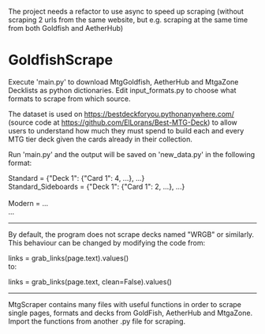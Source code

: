 The project needs a refactor to use async to speed up scraping
(without scraping 2 urls from the same website, but e.g. scraping at the same time from both Goldfish and AetherHub)

# GoldfishScrape
Execute 'main.py' to download MtgGoldfish, AetherHub and MtgaZone Decklists as python dictionaries.
Edit input_formats.py to choose what formats to scrape from which source.

The dataset is used on https://bestdeckforyou.pythonanywhere.com/ (source code at https://github.com/ElLorans/Best-MTG-Deck) to allow users to understand how much they must spend to build each and every MTG tier deck given the cards already in their collection.

Run 'main.py' and the output will be saved on 'new_data.py' in the following format:

Standard = {"Deck 1": {"Card 1": 4, ...}, ...} <br>
Standard_Sideboards = {"Deck 1": {"Card 1": 2, ...}, ...} <br>
<br>
Modern = ...<br>
...

---------------------------------------------------------------------------------------------------------------------------------
By default, the program does not scrape decks named "WRGB" or similarly. This behaviour can be changed by modifying the
code from: 
<br>

links = grab_links(page.text).values()
<br>
to:

links = grab_links(page.text, clean=False).values()

---------------------------------------------------------------------------------------------------------------------------------
MtgScraper contains many files with useful functions in order to scrape single pages, formats and decks from GoldFish, AetherHub and MtgaZone. Import the functions from another .py file for scraping.
